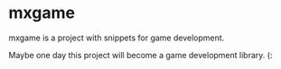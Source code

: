 mxgame
====

mxgame is a project with snippets for game development.

Maybe one day this project will become a game development library. (:
